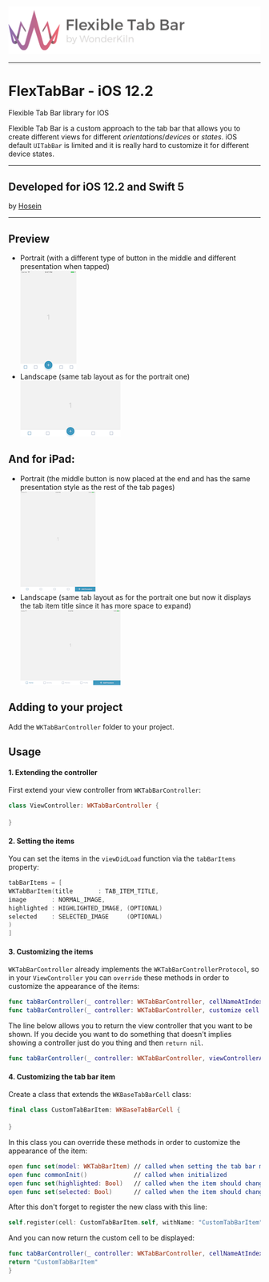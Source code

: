 ![Flexible Tab Bar Header](Images//flexible-tab-bar-header.png)

---

# FlexTabBar - iOS 12.2
Flexible Tab Bar library for IOS

Flexible Tab Bar is a custom approach to the tab bar that allows you to create different views for different *orientations*/*devices* or *states*. iOS default `UITabBar` is limited and it is really hard to customize it for different device states.

---
## Developed for iOS 12.2 and Swift 5
by [Hosein](https://github.com/h-o-sein)

---

## Preview
- Portrait (with a different type of button in the middle and different presentation when tapped)
<br>![](Images/iphone_p.png)
- Landscape (same tab layout as for the portrait one)
<br>![](Images/iphone_l.png)

## And for iPad:
- Portrait (the middle button is now placed at the end and has the same presentation style as the rest of the tab pages)
<br>![](Images/ipad_p.png)
- Landscape (same tab layout as for the portrait one but now it displays the tab item title since it has more space to expand)
<br>![](Images/ipad_l.png)


## Adding to your project

Add the `WKTabBarController` folder to your project.

## Usage

#### 1. Extending the controller
First extend your view controller from `WKTabBarController`:

```swift
class ViewController: WKTabBarController {

}
```
#### 2. Setting the items
You can set the items in the `viewDidLoad` function via the `tabBarItems` property:

```swift
tabBarItems = [
WKTabBarItem(title       : TAB_ITEM_TITLE,
image       : NORMAL_IMAGE,
highlighted : HIGHLIGHTED_IMAGE, (OPTIONAL)
selected    : SELECTED_IMAGE     (OPTIONAL)
)
]
```

#### 3. Customizing the items
`WKTabBarController` already implements the `WKTabBarControllerProtocol`, so in your `ViewController` you can `override` these methods in order to customize the appearance of the items:

```swift
func tabBarController(_ controller: WKTabBarController, cellNameAtIndex index: Int) -> WKTabBarCellName
func tabBarController(_ controller: WKTabBarController, customize cell: WKBaseTabBarCell, with item: WKTabBarItem, at index: Int)
```

The line below allows you to return the view controller that you want to be shown. If you decide you want to do something that doesn't implies showing a controller just do you thing and then `return nil`.
```swift
func tabBarController(_ controller: WKTabBarController, viewControllerAtIndex index: Int) -> UIViewController?
```

#### 4. Customizing the tab bar item

Create a class that extends the `WKBaseTabBarCell` class:
```swift
final class CustomTabBarItem: WKBaseTabBarCell {

}
```

In this class you can override these methods in order to customize the appearance of the item:
```swift
open func set(model: WKTabBarItem) // called when setting the tab bar model
open func commonInit()             // called when initialized
open func set(highlighted: Bool)   // called when the item should change its appearance on highlighted
open func set(selected: Bool)      // called when the item should change its appearance on selected
```

After this don't forget to register the new class with this line:
```swift
self.register(cell: CustomTabBarItem.self, withName: "CustomTabBarItem")
```

And you can now return the custom cell to be displayed:
```swift
func tabBarController(_ controller: WKTabBarController, cellNameAtIndex index: Int) -> WKTabBarCellName {
return "CustomTabBarItem"
}
```




